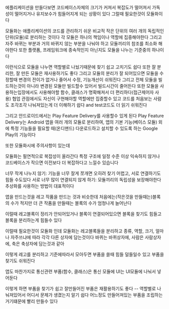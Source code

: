 에플리케이션을 만들다보면 코드베이스자체의 크기가 커져서 복잡도가 떨어져서 가독성이 떨어지거나 유지보수가 힘들어지게 되는 상황이 있다
그럴때 필요한것이 모듈화이다

모듈화는 애플리케이션의 코드를 관리하기 쉬운 비교적 작은 단위의 여러 개의 독립적인 단위(모듈)로 분리하는 것이다
각 모듈은 하나의 책임이나 역할에 집중해야한다
그리고 자주 바뀌는 부분과 거의 바뀌지 않는 부분을 나눠야 하고 모듈끼리의 참조를 최소화 해야한다
또한 플랫폼, 프레임워크에 종속적인지 아닌지도 모듈을 나누는 기준중의 하나이다

이런식으로 모듈을 나누면 역할별로 나눴기때문에 찾기 쉽고 고치기도 쉽다
또한 잘 분리한, 잘 만든 모듈은 재사용하기도 좋다
그리고 모듈의 분리가 잘 되어있으면 모듈을 수정할때 변경의 전이가 없거나 줄어서 수정, 기능개선이 쉬워진다
그리고 전체 모듈을 빌드하는것이 아니라 변경된 모듈만 빌드할수 있어서 빌드시간이 줄어든다
또한 모듈을 사용하는입장에서도 사용해야할 함수, 클래스가 명확해져서 더 편리하다(접근제어자 사용)
협업 관점에서도 자신이 구현해야할 역할에만 집중할수 있고
코드를 처음보는 사람도 조각조각 나눠져있는게 더 이해하기 쉽다
and test코드도 더 읽기 쉬워진다

그리고 안드로이드에서는 Play Feature Delivery를 사용할수 있게 된다 
Play Feature Delivery는 Android 앱을 여러 개의 모듈로 분리하여, 앱의 기본 기능(베이스 모듈) 외에 특정 기능들을 필요할 때(온디맨드) 다운로드하고 설치할 수 있도록 하는 Google Play의 기능이다


또한 모듈화시에 주의사항이 있는데 

모듈화는 필연적으로 복잡성이 올라간다
특정 구조에 일정 수준 이상 익숙하지 않거나 코드베이스가 작으면 이전보다 더 복잡하다고 느낄수 있습니다

너무 작게 나누지 않기: 기능을 너무 잘게 쪼개면 오히려 찾기 어렵고, 서로 연결하기도 힘들 수도있다
서로 너무 많이 연결되지 않게 하기: 모듈끼리의 독립성을 보장해야한다 추상화를 사용하는 방법이 대표적이다

앱을 만드는것을 레고 작품을 만드는 것과 비슷한데
처음에는(작은것을 만들때는)블록의 수가 적지만 더 큰 작품을 만들때는 블록의 수가 엄청나게 늘어난다

이럴때 레고블록이 정리가 안되어있거나 블록이 연결되어있으면 블록을 찾기도 힘들고 블록을 분리하는게 힘들수 있다

이럴때 필요한것이 모듈화 인데 모듈화는 레고블록들을 분리하고 종류, 역할, 크기, 얼마나 자주쓰냐에 따라 각각 다른 상자에 담는것이다
바퀴는 바퀴상자에, 사람은 사람상자에, 축은 축상자에 담는것과 같아

이렇게 레고를 분리하고 기준에따라서 모아두면 부품을 쓸때 힘들 덜들일수 있고 부품을 찾기도 쉬워진다

앱도 마찬가지로 통신관련 부품(함수, 클래스)은 통신 모듈에 UI는 UI모듈에 나눠서 넣어둔다

이렇게 하면 부품을 찾기가 쉽고
잘만들어진 부품은 재활용하기도 좋다 -- 
역할별로 나눠져있어서 어디서 문제가 생겼는지 알기 쉽다
어느정도 만들어져있는 부품을 조립하는거기떄문에 빨리 만들수 있다
